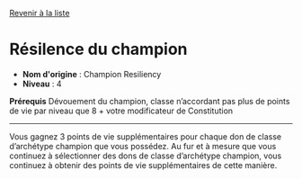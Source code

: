 [Revenir à la liste](..)

# Résilence du champion

 * **Nom d'origine** : Champion Resiliency
 * **Niveau** : 4


<p><strong>Prérequis</strong> Dévouement du champion, classe n’accordant pas plus de points de vie par niveau que 8 + votre modificateur de Constitution</p>
<hr>
<p>Vous gagnez 3 points de vie supplémentaires pour chaque don de classe d’archétype champion que vous possédez. Au fur et à mesure que vous continuez à sélectionner des dons de classe d’archétype champion, vous continuez à obtenir des points de vie supplémentaires de cette manière.</p>